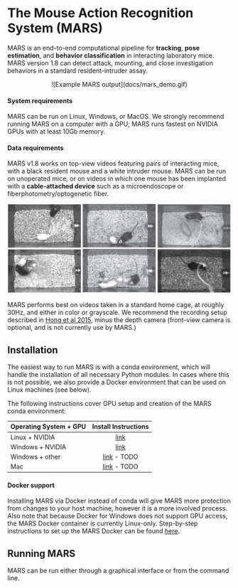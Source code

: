 # The **M**ouse **A**ction **R**ecognition **S**ystem (**MARS**)

MARS is an end-to-end computational pipeline for **tracking**, **pose estimation**, and **behavior classification** in interacting laboratory mice. MARS version 1.8 can detect attack, mounting, and close investigation behaviors in a standard resident-intruder assay.
<div align=center>
![Example MARS output](docs/mars_demo.gif)
</div>

#### System requirements
MARS can be run on Linux, Windows, or MacOS. We strongly recommend running MARS on a computer with a GPU; MARS runs fastest on NVIDIA GPUs with at least 10Gb memory.

#### Data requirements
MARS v1.8 works on top-view videos featuring pairs of interacting mice, with a black resident mouse and a white intruder mouse. MARS can be run on unoperated mice, or on videos in which one mouse has been implanted with a **cable-attached device** such as a microendoscope or fiberphotometry/optogenetic fiber.

![Example video frames from the MARS training set](docs/sample_arenas.png)

MARS performs best on videos taken in a standard home cage, at roughly 30Hz, and either in color or grayscale. We recommend the recording setup described in [Hong et al 2015](https://www.pnas.org/content/112/38/E5351.short), minus the depth camera (front-view camera is optional, and is not currently use by MARS.)

## Installation
The easiest way to run MARS is with a conda environment, which will handle the installation of all necessary Python modules. In cases where this is not possible, we also provide a Docker environment that can be used on Linux machines (see below).

The following instructions cover GPU setup and creation of the MARS conda environment:

|Operating System + GPU | Install Instructions |
|---|:---:|
|Linux + NVIDIA | [link](docs/install_linux_nvidia.md) |
|Windows + NVIDIA | [link](docs/install_windows_nvidia.md) |
|Windows + other | [link](docs/) - TODO |
|Mac | [link](docs/) - TODO |


#### Docker support
Installing MARS via Docker instead of conda will give MARS more protection from changes to your host machine, however it is a more involved process. Also note that because Docker for Windows does not support GPU access, the MARS Docker container is currently Linux-only. Step-by-step instructions to set up the MARS Docker can be found [here](docs/Docker_instructions.md).

## Running MARS
 MARS can be run either through a graphical interface or from the command line.
